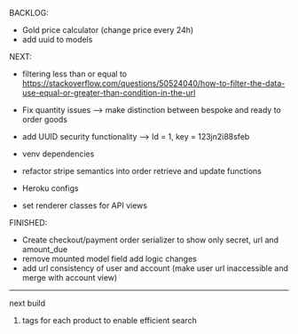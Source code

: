 BACKLOG:

- Gold price calculator (change price every 24h)
- add uuid to models

NEXT:
- filtering less than or equal to https://stackoverflow.com/questions/50524040/how-to-filter-the-data-use-equal-or-greater-than-condition-in-the-url

- Fix quantity issues --> make distinction between bespoke and ready to order goods

- add UUID security functionality --> Id = 1, key = 123jn2i88sfeb
- venv dependencies
- refactor stripe semantics into order retrieve and update functions
- Heroku configs
- set renderer classes for API views


FINISHED:
- Create checkout/payment order serializer to show only secret, url and amount_due
- remove mounted model field add logic changes
- add url consistency of user and account (make user url inaccessible and merge with account view)



----------------

next build

1) tags for each product to enable efficient search